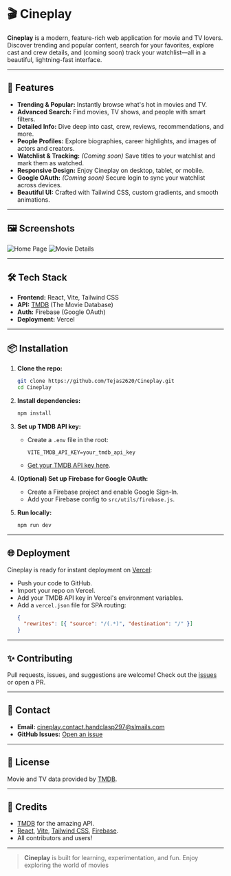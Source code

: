# 🎬 Cineplay

**Cineplay** is a modern, feature-rich web application for movie and TV lovers. Discover trending and popular content, search for your favorites, explore cast and crew details, and (coming soon) track your watchlist—all in a beautiful, lightning-fast interface.

---

## 🚀 Features

- **Trending & Popular:** Instantly browse what's hot in movies and TV.
- **Advanced Search:** Find movies, TV shows, and people with smart filters.
- **Detailed Info:** Dive deep into cast, crew, reviews, recommendations, and more.
- **People Profiles:** Explore biographies, career highlights, and images of actors and creators.
- **Watchlist & Tracking:** _(Coming soon)_ Save titles to your watchlist and mark them as watched.
- **Responsive Design:** Enjoy Cineplay on desktop, tablet, or mobile.
- **Google OAuth:** _(Coming soon)_ Secure login to sync your watchlist across devices.
- **Beautiful UI:** Crafted with Tailwind CSS, custom gradients, and smooth animations.

---

## 🖼️ Screenshots

![Home Page](public/screenshots/home.png)
![Movie Details](public/screenshots/details.png)

---

## 🛠️ Tech Stack

- **Frontend:** React, Vite, Tailwind CSS
- **API:** [TMDB](https://www.themoviedb.org/) (The Movie Database)
- **Auth:** Firebase (Google OAuth)
- **Deployment:** Vercel

---

## 📦 Installation

1. **Clone the repo:**

   ```bash
   git clone https://github.com/Tejas2620/Cineplay.git
   cd Cineplay
   ```

2. **Install dependencies:**

   ```bash
   npm install
   ```

3. **Set up TMDB API key:**

   - Create a `.env` file in the root:
     ```
     VITE_TMDB_API_KEY=your_tmdb_api_key
     ```
   - [Get your TMDB API key here](https://www.themoviedb.org/settings/api).

4. **(Optional) Set up Firebase for Google OAuth:**

   - Create a Firebase project and enable Google Sign-In.
   - Add your Firebase config to `src/utils/firebase.js`.

5. **Run locally:**
   ```bash
   npm run dev
   ```

---

## 🌐 Deployment

Cineplay is ready for instant deployment on [Vercel](https://vercel.com/):

- Push your code to GitHub.
- Import your repo on Vercel.
- Add your TMDB API key in Vercel's environment variables.
- Add a `vercel.json` file for SPA routing:
  ```json
  {
    "rewrites": [{ "source": "/(.*)", "destination": "/" }]
  }
  ```

---

## ✨ Contributing

Pull requests, issues, and suggestions are welcome!
Check out the [issues](https://github.com/Tejas2620/Cineplay/issues) or open a PR.

---

## 📧 Contact

- **Email:** cineplay.contact.handclasp297@slmails.com
- **GitHub Issues:** [Open an issue](https://github.com/Tejas2620/Cineplay/issues)

---

## 📝 License

Movie and TV data provided by [TMDB](https://www.themoviedb.org/).

---

## 🙏 Credits

- [TMDB](https://www.themoviedb.org/) for the amazing API.
- [React](https://react.dev/), [Vite](https://vitejs.dev/), [Tailwind CSS](https://tailwindcss.com/), [Firebase](https://firebase.google.com/).
- All contributors and users!

---

> **Cineplay** is built for learning, experimentation, and fun.
> Enjoy exploring the world of movies
